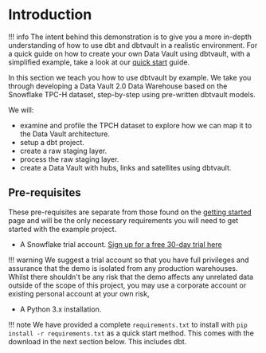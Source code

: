 # Introduction

!!! info
    The intent behind this demonstration is to give you a more in-depth understanding of how to use 
    dbt and dbtvault in a realistic environment. For a quick guide on how to create your
    own Data Vault using dbtvault, with a simplified example, take a look at our [quick start](gettingstarted.md) guide.

In this section we teach you how to use dbtvault by example. We take you through developing a 
Data Vault 2.0 Data Warehouse based on the Snowflake TPC-H dataset, step-by-step using pre-written dbtvault models.

We will:

- examine and profile the TPCH dataset to explore how we can map it to the Data Vault architecture.
- setup a dbt project.
- create a raw staging layer.
- process the raw staging layer.
- create a Data Vault with hubs, links and satellites using dbtvault.


## Pre-requisites

These pre-requisites are separate from those found on the [getting started](gettingstarted.md) page and will 
be the only necessary requirements you will need to get started with the example project. 

- A Snowflake trial account. [Sign up for a free 30-day trial here](https://trial.snowflake.com/ab/)

!!! warning
    We suggest a trial account so that you have full privileges and assurance that the demo is isolated from any
    production warehouses. Whilst there shouldn't be any risk that the demo affects any unrelated data outside of the 
    scope of this project, you may use a corporate account or existing personal account at your own risk, 
    
- A Python 3.x installation.

!!! note
    We have provided a complete ```requirements.txt``` to install with ```pip install -r requirements.txt```
    as a quick start method. This comes with the download in the next section below. This includes dbt.